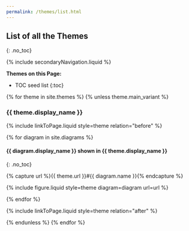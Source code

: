 ```yaml
---
permalink: /themes/list.html
---
```

## List of all the Themes
{: .no_toc}

{% include secondaryNavigation.liquid %}

**Themes on this Page:**

* TOC seed list
{:toc}

{% for theme in site.themes %}
{% unless theme.main_variant %}

### {{ theme.display_name }}

{% include linkToPage.liquid style=theme relation="before" %}

{% for diagram in site.diagrams %}

#### {{ diagram.display_name }} shown in {{ theme.display_name }}
{: .no_toc}

{% capture url %}{{ theme.url }}#{{ diagram.name }}{% endcapture %}

{% include figure.liquid style=theme diagram=diagram url=url %}

{% endfor %}

{% include linkToPage.liquid style=theme relation="after" %}

{% endunless %}
{% endfor %}
